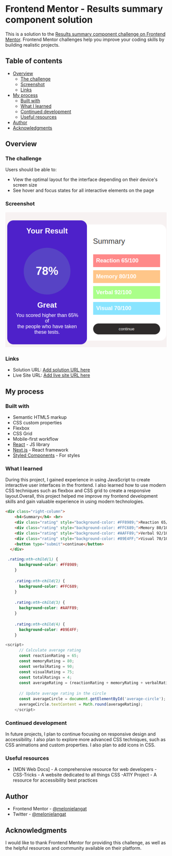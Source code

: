 # Frontend Mentor - Results summary component solution

This is a solution to the [Results summary component challenge on Frontend Mentor](https://www.frontendmentor.io/challenges/results-summary-component-CE_K6s0maV). Frontend Mentor challenges help you improve your coding skills by building realistic projects. 

## Table of contents

- [Overview](#overview)
  - [The challenge](#the-challenge)
  - [Screenshot](#screenshot)
  - [Links](#links)
- [My process](#my-process)
  - [Built with](#built-with)
  - [What I learned](#what-i-learned)
  - [Continued development](#continued-development)
  - [Useful resources](#useful-resources)
- [Author](#author)
- [Acknowledgments](#acknowledgments)



## Overview

### The challenge

Users should be able to:

- View the optimal layout for the interface depending on their device's screen size
- See hover and focus states for all interactive elements on the page

### Screenshot

![](./score.png)



### Links

- Solution URL: [Add solution URL here](https://github.com/Mel-ca/score-sheet)
- Live Site URL: [Add live site URL here](https://mel-ca.github.io/score-sheet/)

## My process

### Built with

- Semantic HTML5 markup
- CSS custom properties
- Flexbox
- CSS Grid
- Mobile-first workflow
- [React](https://reactjs.org/) - JS library
- [Next.js](https://nextjs.org/) - React framework
- [Styled Components](https://styled-components.com/) - For styles



### What I learned

During this project, I gained experience in using JavaScript to create interactive user interfaces in the frontend. I also learned how to use modern CSS techniques such as flexbox and CSS grid to create a responsive layout.Overall, this project helped me improve my frontend development skills and gain valuable experience in using modern technologies.



```html
<div class="right-column">
    <h4>Summary</h4> <br>
    <div class="rating" style="background-color: #FF8989;">Reaction 65/100</div>
    <div class="rating" style="background-color: #FFC689;">Memory 80/100</div>
    <div class="rating" style="background-color: #AAFF89;">Verbal 92/100</div>
    <div class="rating" style="background-color: #89E4FF;">Visual 70/100</div> <br>
    <button type="submit">continue</button>
  </div>
```
```css
 .rating:nth-child(1) {
      background-color: #FF8989;
    }

    .rating:nth-child(2) {
      background-color: #FFC689;
    }

    .rating:nth-child(3) {
      background-color: #AAFF89;
    }

    .rating:nth-child(4) {
      background-color: #89E4FF;
    }
```
```js
<script>
      // Calculate average rating
      const reactionRating = 65;
      const memoryRating = 80;
      const verbalRating = 90;
      const visualRating = 75;
      const totalRatings = 4;
      const averageRating = (reactionRating + memoryRating + verbalRating + visualRating) / totalRatings;

      // Update average rating in the circle
      const averageCircle = document.getElementById('average-circle');
      averageCircle.textContent = Math.round(averageRating);
    </script>

```



### Continued development

In future projects, I plan to continue focusing on responsive design and accessibility. I also plan to explore more advanced CSS techniques, such as CSS animations and custom properties. I also plan to add icons in CSS.



### Useful resources

- [MDN Web Docs] - A comprehensive resource for web developers
-CSS-Tricks - A website dedicated to all things CSS
-A11Y Project - A resource for accessibility best practices

## Author


- Frontend Mentor - [@melonielangat](https://www.frontendmentor.io/profile/melonielangat)
- Twitter - [@melonielangat](https://www.twitter.com/melonielangat)



## Acknowledgments

I would like to thank Frontend Mentor for providing this challenge, as well as the helpful resources and community available on their platform.

